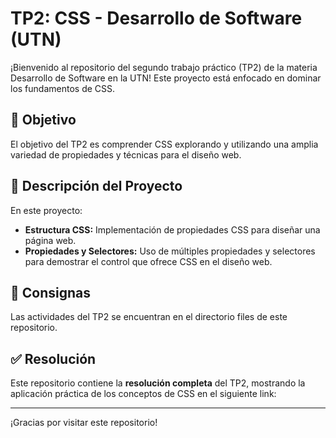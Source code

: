 # TP2: CSS - Desarrollo de Software (UTN)
¡Bienvenido al repositorio del segundo trabajo práctico (TP2) de la materia Desarrollo de Software en la UTN! Este proyecto está enfocado en dominar los fundamentos de CSS.

## 📌 Objetivo
El objetivo del TP2 es comprender CSS explorando y utilizando una amplia variedad de propiedades y técnicas para el diseño web.

## 📂 Descripción del Proyecto
En este proyecto:

- **Estructura CSS:** Implementación de propiedades CSS para diseñar una página web.
- **Propiedades y Selectores:** Uso de múltiples propiedades y selectores para demostrar el control que ofrece CSS en el diseño web.

## 📑 Consignas
Las actividades del TP2 se encuentran en el directorio files de este repositorio.

## ✅ Resolución

Este repositorio contiene la **resolución completa** del TP2, mostrando la aplicación práctica de los conceptos de CSS en el siguiente link: 

---

¡Gracias por visitar este repositorio!
